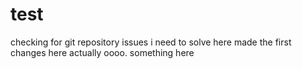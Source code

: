 # test

checking for git repository issues i need to solve here
made the first changes here actually oooo.
something here
